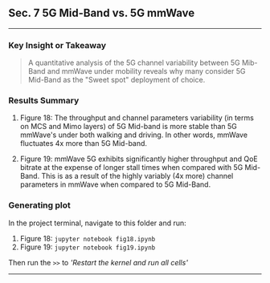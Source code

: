 ## Sec. 7 5G Mid-Band vs. 5G mmWave
___

### Key Insight or Takeaway
> A quantitative analysis of the 5G channel variability between 5G Mib-Band and mmWave under mobility reveals
> why many consider 5G Mid-Band as the "Sweet spot" deployment of choice. 

### Results Summary

1. Figure 18: The throughput and channel parameters variability (in terms on MCS and Mimo layers) of 5G
Mid-band is more stable than 5G mmWave's under both walking and driving. In other words, mmWave fluctuates
4x more than 5G Mid-band.

2. Figure 19: mmWave 5G exhibits significantly higher throughput and QoE bitrate at the expense of longer
stall times when compared with 5G Mid-Band. This is as a result of the highly variably (4x more) channel
parameters in mmWave when compared to 5G Mid-Band.

### Generating plot
In the project terminal, navigate to this folder and run:

1. Figure 18: ```jupyter notebook fig18.ipynb ```
2. Figure 19: ```jupyter notebook fig19.ipynb ```

Then run the ``>>`` to _'Restart the kernel and run all cells'_

---

